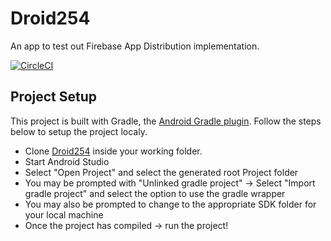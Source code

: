 # Droid254

An app to test out Firebase App Distribution implementation.

[![CircleCI](https://circleci.com/bb/dance254/droid254.svg?style=svg)](https://circleci.com/bb/dance254/droid254)

## Project Setup

This project is built with Gradle, the [Android Gradle plugin](http://tools.android.com/tech-docs/new-build-system/user-guide). Follow the steps below to setup the project localy.

* Clone [Droid254](https://bitbucket.org/dance254/droid254) inside your working folder.
* Start Android Studio
* Select "Open Project" and select the generated root Project folder
* You may be prompted with "Unlinked gradle project" -> Select "Import gradle project" and select
the option to use the gradle wrapper
* You may also be prompted to change to the appropriate SDK folder for your local machine
* Once the project has compiled -> run the project!